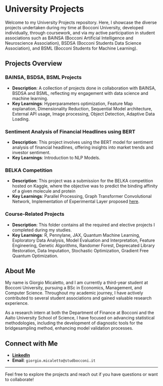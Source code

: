 # University Projects

Welcome to my University Projects repository. Here, I showcase the diverse projects undertaken during my time at Bocconi University, developed individually, through coursework, and via my active participation in student associations such as BAINSA (Bocconi Artificial Intelligence and Neuroscience Association), BSDSA (Bocconi Students Data Science Association), and BSML (Bocconi Students for Machine Learning).

## Projects Overview

### BAINSA, BSDSA, BSML Projects
- **Description**: A collection of projects done in collaboration with BAINSA, BSDSA and BSML, reflecting my engagement with data science and machine learning.
- **Key Learnings**: Hyperparameters optimization, Feature Map explanation, Dimensionality Reduction, Sequential Model architecture, External API usage, Image processing, Object Detection, Adaptive Data Loading.

### Sentiment Analysis of Financial Headlines using BERT
- **Description**: This project involves using the BERT model for sentiment analysis of financial headlines, offering insights into market trends and investor sentiment.
-  **Key Learnings**: Introduction to NLP Models.

### BELKA Competition
- **Description**: This project was a submission for the BELKA competition hosted on Kaggle, where the objective was to predict the binding affinity of a given molecule and protein
- **Key Learnings**: Parallel Processing, Graph Transformer Convolutional Network, Implementation of Experimental Layer proposed [here](https://arxiv.org/abs/1610.04325).

### Course-Related Projects
- **Description**: This folder contains all the required and elective projects I completed during my studies.
- **Key Learnings**: R, Pennylane, JAX, Quantum Machine Learning, Exploratory Data Analysis, Model Evaluation and Interpretation, Feature Engineering, Genetic Algorithms, Randomer Forest, Deprecated Library Restoration, Data Imputation, Stochastic Optimization, Gradient Free Quantum Optimization.

## About Me
My name is Giorgio Micaletto, and I am currently a third-year student at Bocconi University, pursuing a BSc in Economics, Management, and Computer Science. Throughout my academic journey, I have actively contributed to several student associations and gained valuable research experience. 

As a research intern at both the Department of Finance at Bocconi and the Aalto University School of Science, I have focused on advancing statistical methodologies, including the development of diagnostic tools for the bridgesampling method, enhancing model validation processes.

## Connect with Me

- [**LinkedIn**](linkedin.com/in/giorgio-micaletto/)
- **Email**: `giorgio.micaletto@studbocconi.it`

---

Feel free to explore the projects and reach out if you have questions or want to collaborate!

